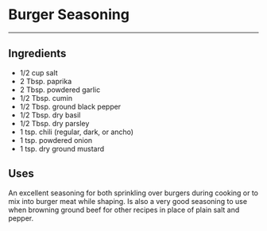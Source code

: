 # Burger Seasoning
---
## Ingredients

- 1/2 cup salt
- 2 Tbsp. paprika
- 2 Tbsp. powdered garlic
- 1/2 Tbsp. cumin
- 1/2 Tbsp. ground black pepper
- 1/2 Tbsp. dry basil
- 1/2 Tbsp. dry parsley
- 1 tsp. chili (regular, dark, or ancho)
- 1 tsp. powdered onion
- 1 tsp. dry ground mustard

## Uses

An excellent seasoning for both sprinkling over burgers during cooking or to mix into burger meat while shaping. Is also a very good seasoning to use when browning ground beef for other recipes in place of plain salt and pepper.
